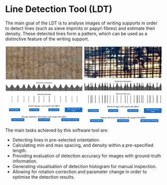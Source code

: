 # Line Detection Tool (LDT)

The main goal of the LDT is to analyse images of writing supports in order to detect lines (such as sieve imprints or papyri fibres) and estimate their density. These detected lines form a pattern, which can be used as a distinctive feature of the writing support.

![LDT](https://github.com/Hussein-Mohammed/Line-Detection-Tool-LDT/blob/master/ldat1.png)

The main tasks achieved by this software tool are:

- Detecting lines in pre-selected orientation.
- Calculating min and max spacing, and density within a pre-specified length.
- Providing evaluation of detection accuracy for images with ground-truth information.
- Generating visualisation of detection histogram for manual inspection.
- Allowing for rotation correction and parameter change in order to optimise the detection results.
